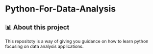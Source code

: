 # Python-For-Data-Analysis

## :bar_chart: About this project 

This repositoty is a way of giving you guidance on how to learn python focusing on data analysis applications.
